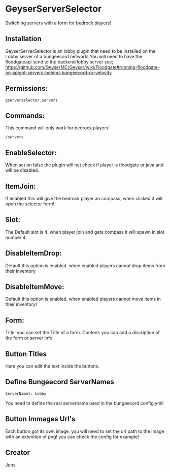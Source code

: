 # GeyserServerSelector

Switching servers with a form for bedrock players!


## Installation

GeyserServerSelector is an lobby plugin that need to be installed on the Lobby server of a bungeecord network!
You will need to have the floodgateapi send to the backend lobby server see; https://github.com/GeyserMC/Geyser/wiki/Floodgate#running-floodgate-on-spigot-servers-behind-bungeecord-or-velocity


## Permissions:
```
gserverselector.servers
```


## Commands:
This command will only work for bedrock players!
```
/servers 
```


## EnableSelector:

When set on false the plugin will net check if player is floodgate or java and will be disabled.


## ItemJoin:

If enabled this will give the bedrock player an compass, when clicked it will open the selector form!


## Slot:

The Default slot is 4. when player join and gets compass it will spawn in slot number 4.


## DisableItemDrop:

Default this option is enabled. when enabled players cannot drop items from their inventory


## DisableItemMove:

Default this option is enabled. when enabled players cannot move items in their inventory!


## Form:

Title: you can set the Title of a form.
Content: you can add a discription of the form or server info.


## Button Titles

Here you can edit the text inside the buttons.

## Define Bungeecord ServerNames
```
ServerName1: Lobby
```
You need to define the real servername used in the bungeecord config.yml!


## Button Immages Url's

Each button got its own image. you will need to set the url path to the image with an extention of png!
you can check the config for example!


## Creator 
Jens


